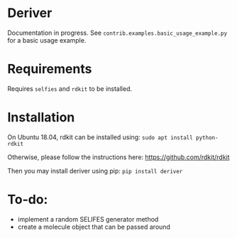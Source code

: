 # Deriver

Documentation in progress. See `contrib.examples.basic_usage_example.py` for a basic usage example.

# Requirements
Requires `selfies` and `rdkit` to be installed.

# Installation
On Ubuntu 18.04, rdkit can be installed using: `sudo apt install python-rdkit`

Otherwise, please follow the instructions here: https://github.com/rdkit/rdkit

Then you may install deriver using pip: `pip install deriver`

# To-do:
* implement a random SELIFES generator method
* create a molecule object that can be passed around